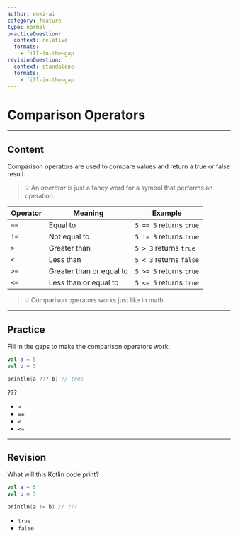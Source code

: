 ```yaml
---
author: enki-ai
category: feature
type: normal
practiceQuestion:
  context: relative
  formats:
    - fill-in-the-gap
revisionQuestion:
  context: standalone
  formats:
    - fill-in-the-gap
---
```


# Comparison Operators 

---
## Content

Comparison operators are used to compare values and return a true or false result. 

> 💡 An *operator* is just a fancy word for a symbol that performs an operation.

| Operator | Meaning | Example |
| -------- | -------- | -------- |
| `==` | Equal to | `5 == 5` returns `true` |
| `!=` | Not equal to | `5 != 3` returns `true` | 
| `>` | Greater than | `5 > 3` returns `true` |
| `<` | Less than | `5 < 3` returns `false` |
| `>=` | Greater than or equal to | `5 >= 5` returns `true` |
| `<=` | Less than or equal to | `5 <= 5` returns `true` |

> 💡 Comparison operators works just like in math.

---
## Practice

Fill in the gaps to make the comparison operators work:

```kotlin
val a = 5
val b = 3

println(a ??? b) // true
```

???

- `>`
- `==`
- `<`
- `<=`

---
## Revision

What will this Kotlin code print?

```kotlin
val a = 5
val b = 3

println(a != b) // ???
```

- `true`
- `false`
